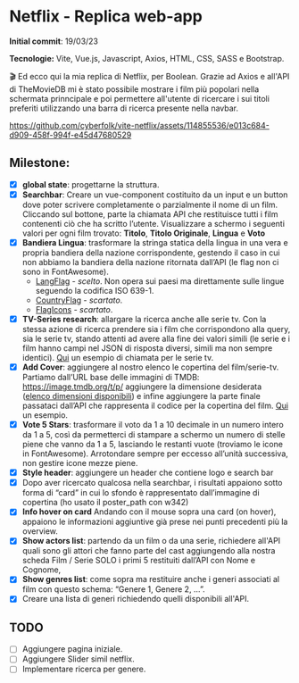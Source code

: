 # Netflix - Replica web-app

**Initial commit**: 19/03/23

**Tecnologie:** Vite, Vue.js, Javascript, Axios, HTML, CSS, SASS e Bootstrap.

🎬 Ed ecco qui la mia replica di Netflix, per Boolean.
Grazie ad Axios e all'API di TheMovieDB mi è stato possibile mostrare i film più popolari nella schermata prinncipale e poi permettere all'utente di ricercare i sui titoli preferiti utilizzando una barra di ricerca presente nella navbar.

https://github.com/cyberfolk/vite-netflix/assets/114855536/e013c684-d909-458f-994f-e45d47680529

## Milestone:
- [x] **global state**: progettarne la struttura.
- [x] **Searchbar**: Creare un vue-component costituito da un input e un button dove poter scrivere completamente o parzialmente il nome di un film. Cliccando sul bottone, parte la chiamata API che restituisce tutti i film contenenti ciò che ha scritto l’utente. Visualizzare a schermo i seguenti valori per ogni film trovato: **Titolo**, **Titolo Originale**, **Lingua** e **Voto**
- [x] **Bandiera Lingua**: trasformare la stringa statica della lingua in una vera e propria bandiera della nazione corrispondente, gestendo il caso in cui non abbiamo la bandiera della nazione ritornata dall’API (le flag non ci sono in FontAwesome).
  - [LangFlag](https://www.npmjs.com/package/vue-lang-code-flags) - *scelto*. Non opera sui paesi ma direttamente sulle lingue seguendo la codifica ISO 639-1.
  - [CountryFlag](https://github.com/ubaldop/vue-country-flag) - *scartato*.
  - [FlagIcons](https://www.vuescript.com/260-flag-icons/) - *scartato*.
- [x] **TV-Series research**: allargare la ricerca anche alle serie tv. Con la stessa azione di ricerca prendere sia i film che corrispondono alla query, sia le serie tv, stando attenti ad avere alla fine dei valori simili (le serie e i film hanno campi nel JSON di risposta diversi, simili ma non sempre identici). [Qui](https://api.themoviedb.org/3/search/tv?api_key=e99307154c6dfb0b4750f6603256716d&language=it_IT&query=scrubs) un esempio di chiamata per le serie tv.
- [x] **Add Cover**: aggiungere al nostro elenco le copertina del film/serie-tv. Partiamo dall’URL base delle immagini di TMDB: https://image.tmdb.org/t/p/ aggiungere la dimensione desiderata ([elenco dimensioni disponibili](https://www.themoviedb.org/talk/53c11d4ec3a3684cf4006400)) e infine aggiungere la parte finale passataci dall’API che rappresenta il codice per la copertina del film. [Qui](https://image.tmdb.org/t/p/w342/wwemzKWzjKYJFfCeiB57q3r4Bcm.png) un esempio.
- [x] **Vote 5 Stars**: trasformare il voto da 1 a 10 decimale in un numero intero da 1 a 5, così da permetterci di stampare a schermo un numero di stelle piene che vanno da 1 a 5, lasciando le restanti vuote (troviamo le icone in FontAwesome). Arrotondare sempre per eccesso all’unità successiva, non gestire icone mezze piene.
- [x] **Style header**: aggiungere un header che contiene logo e search bar
- [x] Dopo aver ricercato qualcosa nella searchbar, i risultati appaiono sotto forma di “card” in cui lo sfondo è rappresentato dall’immagine di copertina (ho usato il poster_path con w342)
- [x] **Info hover on card** Andando con il mouse sopra una card (on hover), appaiono le informazioni aggiuntive già prese nei punti precedenti più la overview.
- [x] **Show actors list**: partendo da un film o da una serie, richiedere all'API quali sono gli attori che fanno parte del cast aggiungendo alla nostra scheda Film / Serie SOLO i primi 5 restituiti dall’API con Nome e Cognome,
- [x] **Show genres list**: come sopra ma restituire anche i generi associati al film con questo schema: “Genere 1, Genere 2, …”.
- [x] Creare una lista di generi richiedendo quelli disponibili all'API.

## TODO
- [ ] Aggiungere pagina iniziale.
- [ ] Aggiungere Slider simil netflix.
- [ ] Implementare ricerca per genere.
